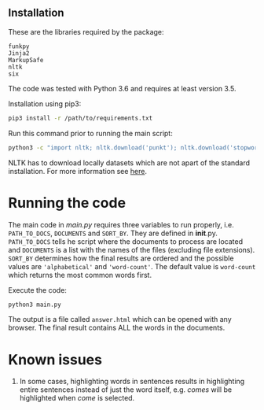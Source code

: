 ## Installation

These are the libraries required by the package:
```
funkpy
Jinja2
MarkupSafe
nltk
six
```
The code was tested with Python 3.6 and requires at least version 3.5.

Installation using pip3:
```bash
pip3 install -r /path/to/requirements.txt
```

Run this command prior to running the main script:
```bash
python3 -c "import nltk; nltk.download('punkt'); nltk.download('stopwords')"
```
NLTK has to download locally datasets which are not apart of the standard installation. For more information see [here](http://www.nltk.org/api/nltk.tokenize.html#module-nltk.tokenize.punkt).

# Running the code
The main code in _main.py_ requires three variables to run properly, i.e. `PATH_TO_DOCS`, `DOCUMENTS` and `SORT_BY`. They are defined in __init__.py. `PATH_TO_DOCS` tells he script where the documents to process are located and `DOCUMENTS` is a list with the names of the files (excluding file extensions). `SORT_BY` determines how the final results are ordered and the possible values are `'alphabetical'` and `'word-count'`. The default value is `word-count` which returns the most common words first.

Execute the code:
```bash
python3 main.py
```

The output is a file called `answer.html` which can be opened with any browser. The final result contains ALL the words in the documents. 

# Known issues
1. In some cases, highlighting words in sentences results in highlighting entire sentences instead of just the word itself, e.g. _comes_ will be highlighted when _come_ is selected.
